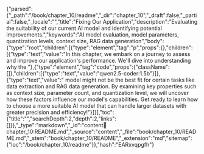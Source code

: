 {"parsed":{"_path":"/book/chapter_10/readme","_dir":"chapter_10","_draft":false,"_partial":false,"_locale":"","title":"Fixing Our Application","description":"Evaluating the suitability of our current AI model and identifying potential improvements.","keywords":"AI model evaluation, model parameters, quantization levels, context size, RAG data generation","body":{"type":"root","children":[{"type":"element","tag":"p","props":{},"children":[{"type":"text","value":"In this chapter, we embark on a journey to assess and improve our application's performance. We'll dive into understanding why the "},{"type":"element","tag":"code","props":{"className":[]},"children":[{"type":"text","value":"qwen2.5-coder:1.5b"}]},{"type":"text","value":" model might not be the best fit for certain tasks like data extraction and RAG data generation. By examining key properties such as context size, parameter count, and quantization level, we will uncover how these factors influence our model's capabilities. Get ready to learn how to choose a more suitable AI model that can handle larger datasets with greater precision and efficiency!"}]}],"toc":{"title":"","searchDepth":2,"depth":2,"links":[]}},"_type":"markdown","_id":"content:book:chapter_10:README.md","_source":"content","_file":"book/chapter_10/README.md","_stem":"book/chapter_10/README","_extension":"md","sitemap":{"loc":"/book/chapter_10/readme"}},"hash":"EARxvqpgfh"}